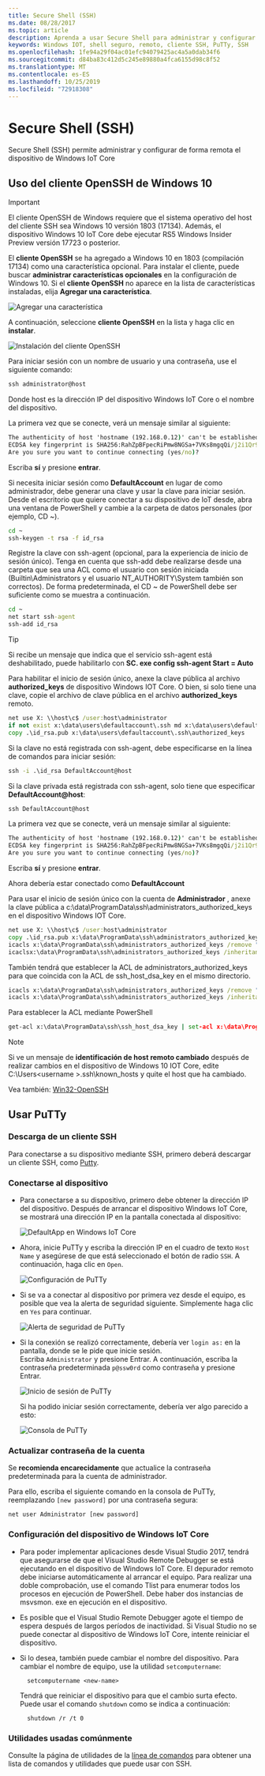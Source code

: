 ```yaml
---
title: Secure Shell (SSH)
ms.date: 08/28/2017
ms.topic: article
description: Aprenda a usar Secure Shell para administrar y configurar de forma remota el dispositivo de IoT Core.
keywords: Windows IOT, shell seguro, remoto, cliente SSH, PuTTy, SSH
ms.openlocfilehash: 1fe94a29f04ac01efc94079425ac4a5a0dab34f6
ms.sourcegitcommit: d84ba83c412d5c245e89880a4fca6155d98c8f52
ms.translationtype: MT
ms.contentlocale: es-ES
ms.lasthandoff: 10/25/2019
ms.locfileid: "72918308"
---
```

# <a name="secure-shell-ssh"></a>Secure Shell (SSH)
Secure Shell (SSH) permite administrar y configurar de forma remota el dispositivo de Windows IoT Core

## <a name="using-the-windows-10-openssh-client"></a>Uso del cliente OpenSSH de Windows 10
> [!IMPORTANT]
> El cliente OpenSSH de Windows requiere que el sistema operativo del host del cliente SSH sea Windows 10 versión 1803 (17134). Además, el dispositivo Windows 10 IoT Core debe ejecutar RS5 Windows Insider Preview versión 17723 o posterior.

El **cliente OpenSSH** se ha agregado a Windows 10 en 1803 (compilación 17134) como una característica opcional. Para instalar el cliente, puede buscar **administrar características opcionales** en la configuración de Windows 10. Si el **cliente OpenSSH** no aparece en la lista de características instaladas, elija **Agregar una característica**.

![Agregar una característica](../media/SSH/add_a_feature.png)

A continuación, seleccione **cliente OpenSSH** en la lista y haga clic en **instalar**.

![Instalación del cliente OpenSSH](../media/SSH/optional_features.png)

Para iniciar sesión con un nombre de usuario y una contraseña, use el siguiente comando:

```cmd
ssh administrator@host
```

Donde host es la dirección IP del dispositivo Windows IoT Core o el nombre del dispositivo.

La primera vez que se conecte, verá un mensaje similar al siguiente:

```cmd
The authenticity of host 'hostname (192.168.0.12)' can't be established.
ECDSA key fingerprint is SHA256:RahZpBFpecRiPmw8NGSa+7VKs8mgqQi/j2i1Qr9lUNU.
Are you sure you want to continue connecting (yes/no)?
```

Escriba **sí** y presione **entrar**.

Si necesita iniciar sesión como **DefaultAccount** en lugar de como administrador, debe generar una clave y usar la clave para iniciar sesión.  Desde el escritorio que quiere conectar a su dispositivo de IoT desde, abra una ventana de PowerShell y cambie a la carpeta de datos personales (por ejemplo, CD ~).

```cmd
cd ~
ssh-keygen -t rsa -f id_rsa
```

Registre la clave con ssh-agent (opcional, para la experiencia de inicio de sesión único).  Tenga en cuenta que ssh-add debe realizarse desde una carpeta que sea una ACL como el usuario con sesión iniciada (Builtin\Administrators y el usuario NT_AUTHORITY\System también son correctos).  De forma predeterminada, el CD ~ de PowerShell debe ser suficiente como se muestra a continuación.

```cmd
cd ~
net start ssh-agent
ssh-add id_rsa
```

> [!TIP]
> Si recibe un mensaje que indica que el servicio ssh-agent está deshabilitado, puede habilitarlo con **SC. exe config ssh-agent Start = Auto**

Para habilitar el inicio de sesión único, anexe la clave pública al archivo **authorized_keys** de dispositivo Windows IOT Core.  O bien, si solo tiene una clave, copie el archivo de clave pública en el archivo **authorized_keys** remoto.

```cmd
net use X: \\host\c$ /user:host\administrator
if not exist x:\data\users\defaultaccount\.ssh md x:\data\users\defaultaccount\.ssh
copy .\id_rsa.pub x:\data\users\defaultaccount\.ssh\authorized_keys
```

Si la clave no está registrada con ssh-agent, debe especificarse en la línea de comandos para iniciar sesión: 

```cmd
ssh -i .\id_rsa DefaultAccount@host
```

Si la clave privada está registrada con ssh-agent, solo tiene que especificar <strong>DefaultAccount@host</strong>:

```cmd
ssh DefaultAccount@host
```

La primera vez que se conecte, verá un mensaje similar al siguiente:

```cmd
The authenticity of host 'hostname (192.168.0.12)' can't be established.
ECDSA key fingerprint is SHA256:RahZpBFpecRiPmw8NGSa+7VKs8mgqQi/j2i1Qr9lUNU.
Are you sure you want to continue connecting (yes/no)?
```

Escriba **sí** y presione **entrar**.

Ahora debería estar conectado como **DefaultAccount**

Para usar el inicio de sesión único con la cuenta de **Administrador** , anexe la clave pública a c:\data\ProgramData\ssh\administrators_authorized_keys en el dispositivo Windows IOT Core. 

```cmd
net use X: \\host\c$ /user:host\administrator
copy .\id_rsa.pub x:\data\ProgramData\ssh\administrators_authorized_keys
icacls x:\data\ProgramData\ssh\administrators_authorized_keys /remove "NT AUTHORITY\Authenticated Users"
icaclsx:\data\ProgramData\ssh\administrators_authorized_keys /inheritance:r
```

También tendrá que establecer la ACL de administrators_authorized_keys para que coincida con la ACL de ssh_host_dsa_key en el mismo directorio.

```cmd
icacls x:\data\ProgramData\ssh\administrators_authorized_keys /remove "NT AUTHORITY\Authenticated Users"
icacls x:\data\ProgramData\ssh\administrators_authorized_keys /inheritance:r
```

Para establecer la ACL mediante PowerShell

```cmd
get-acl x:\data\ProgramData\ssh\ssh_host_dsa_key | set-acl x:\data\ProgramData\ssh\administrators_authorized_keys
```

> [!NOTE]
> Si ve un mensaje de **identificación de host remoto cambiado** después de realizar cambios en el dispositivo de Windows 10 IOT Core, edite C:\Users\<username >\.ssh\known_hosts y quite el host que ha cambiado.

Vea también: [Win32-OpenSSH](https://github.com/PowerShell/Win32-OpenSSH/wiki/ssh.exe-examples)

## <a name="using-putty"></a>Usar PuTTy

### <a name="download-a-ssh-client"></a>Descarga de un cliente SSH
Para conectarse a su dispositivo mediante SSH, primero deberá descargar un cliente SSH, como [Putty](http://the.earth.li/~sgtatham/putty/latest/x86/putty.exe).

### <a name="connect-to-your-device"></a>Conectarse al dispositivo
* Para conectarse a su dispositivo, primero debe obtener la dirección IP del dispositivo.  Después de arrancar el dispositivo Windows IoT Core, se mostrará una dirección IP en la pantalla conectada al dispositivo:

    ![DefaultApp en Windows IoT Core](../media/SSH/DefaultApp.png)

* Ahora, inicie PuTTy y escriba la dirección IP en el cuadro de texto `Host Name` y asegúrese de que está seleccionado el botón de radio `SSH`.  A continuación, haga clic en `Open`.

    ![Configuración de PuTTy](../media/SSH/putty_config.png)

* Si se va a conectar al dispositivo por primera vez desde el equipo, es posible que vea la alerta de seguridad siguiente.  Simplemente haga clic en `Yes` para continuar.

    ![Alerta de seguridad de PuTTy](../media/SSH/putty_security_prompt.png)

* Si la conexión se realizó correctamente, debería ver `login as:` en la pantalla, donde se le pide que inicie sesión.  
    Escriba `Administrator` y presione Entrar.  A continuación, escriba la contraseña predeterminada `p@ssw0rd` como contraseña y presione Entrar.

    ![Inicio de sesión de PuTTy](../media/SSH/putty_login.png)

    Si ha podido iniciar sesión correctamente, debería ver algo parecido a esto:

    ![Consola de PuTTy](../media/ssh/putty_console.png)

### <a name="update-account-password"></a>Actualizar contraseña de la cuenta

Se **recomienda encarecidamente** que actualice la contraseña predeterminada para la cuenta de administrador.

Para ello, escriba el siguiente comando en la consola de PuTTy, reemplazando `[new password]` por una contraseña segura:
    
    net user Administrator [new password]
    
### <a name="configure-your-windows-iot-core-device"></a>Configuración del dispositivo de Windows IoT Core
* Para poder implementar aplicaciones desde Visual Studio 2017, tendrá que asegurarse de que el Visual Studio Remote Debugger se está ejecutando en el dispositivo de Windows IoT Core. El depurador remoto debe iniciarse automáticamente al arrancar el equipo. Para realizar una doble comprobación, use el comando Tlist para enumerar todos los procesos en ejecución de PowerShell. Debe haber dos instancias de msvsmon. exe en ejecución en el dispositivo.

* Es posible que el Visual Studio Remote Debugger agote el tiempo de espera después de largos períodos de inactividad. Si Visual Studio no se puede conectar al dispositivo de Windows IoT Core, intente reiniciar el dispositivo.

* Si lo desea, también puede cambiar el nombre del dispositivo. Para cambiar el nombre de equipo, use la utilidad `setcomputername`:

        setcomputername <new-name>

    Tendrá que reiniciar el dispositivo para que el cambio surta efecto. Puede usar el comando `shutdown` como se indica a continuación:

        shutdown /r /t 0
        
### <a name="commonly-used-utilities"></a>Utilidades usadas comúnmente

Consulte la página de utilidades de la [línea de comandos](../manage-your-device/CommandLineUtils.md) para obtener una lista de comandos y utilidades que puede usar con SSH.
